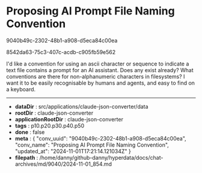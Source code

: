 # Proposing AI Prompt File Naming Convention

9040b49c-2302-48b1-a908-d5eca84c00ea

8542da63-75c3-407c-acdb-c905fb59e562

I'd like a convention for using an ascii character or sequence to indicate a text file contains a prompt for an AI assistant. Does any exist already? What conventions are there for non-alphanumeric characters in filesystems?  I want it to be easily recognisable by humans and agents, and easy to find on a keyboard.

---

* **dataDir** : src/applications/claude-json-converter/data
* **rootDir** : claude-json-converter
* **applicationRootDir** : claude-json-converter
* **tags** : p10.p20.p30.p40.p50
* **done** : false
* **meta** : {
  "conv_uuid": "9040b49c-2302-48b1-a908-d5eca84c00ea",
  "conv_name": "Proposing AI Prompt File Naming Convention",
  "updated_at": "2024-11-01T17:21:14.121034Z"
}
* **filepath** : /home/danny/github-danny/hyperdata/docs/chat-archives/md/9040/2024-11-01_854.md